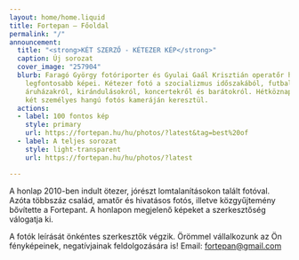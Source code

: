 ```yaml
---
layout: home/home.liquid
title: Fortepan — Főoldal
permalink: "/"
announcement:
  title: "<strong>KÉT SZERZŐ - KÉTEZER KÉP</strong>"
  caption: Új sorozat
  cover_image: "257904"
  blurb: Faragó György fotóriporter és Gyulai Gaál Krisztián operatőr hagyatékának
    legfontosabb képei. Kétezer fotó a szocializmus időszakából, futballpályákról,
    áruházakról, kirándulásokról, koncertekről és barátokról. Hétköznapok és propaganda
    két személyes hangú fotós kameráján keresztül.
  actions:
  - label: 100 fontos kép
    style: primary
    url: https://fortepan.hu/hu/photos/?latest&tag=best%20of
  - label: A teljes sorozat
    style: light-transparent
    url: https://fortepan.hu/hu/photos/?latest

---
```

A honlap 2010-ben indult ötezer, jórészt lomtalanításokon talált fotóval. Azóta többszáz család, amatőr és hivatásos fotós, illetve közgyűjtemény bővítette a Fortepant. A honlapon megjelenő képeket a szerkesztőség válogatja ki.

A fotók leírását önkéntes szerkesztők végzik. Örömmel vállalkozunk az Ön fényképeinek, negatívjainak feldolgozására is! Email: [fortepan@gmail.com](mailto:fortepan@gmail.com)